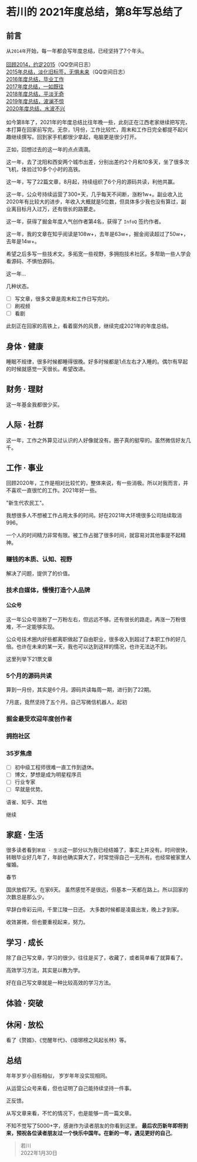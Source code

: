 # 若川的 2021年度总结，第8年写总结了

## 前言


从`2014年`开始，每一年都会写年度总结，已经坚持了7个年头。<br />
<br />[回顾2014，约定2015](http://user.qzone.qq.com/1019963719/blog/1422275707)（QQ空间日志）<br />[2015年总结，淡化旧标签，无惧未来](http://user.qzone.qq.com/1019963719/blog/1451822274)（QQ空间日志）<br />[2016年度总结，毕业工作](https://mp.weixin.qq.com/s?__biz=MzA5MjQwMzQyNw==&mid=2650747244&idx=1&sn=a4cea36b8f9fc2caae4df7a63f302829&chksm=886632e0bf11bbf6cce245c3b6cc6a8544b9f78cf1ba12448a14fe8739dda6e871391759c0a4&scene=178&cur_album_id=1668518390266724360#rd)<br />[2017年度总结，一如既往](https://mp.weixin.qq.com/s?__biz=MzA5MjQwMzQyNw==&mid=2650747311&idx=1&sn=3fb8aa2c7338185a7e4cc85dd5913f75&chksm=88663223bf11bb3507424135dafd4a93bf0812c96b01d4ab3e608568f62d99ac065aa24fe70a&scene=178&cur_album_id=1668518390266724360#rd)<br />[2018年度总结，平淡无奇](https://mp.weixin.qq.com/s?__biz=MzA5MjQwMzQyNw==&mid=2650747386&idx=1&sn=f219582bb2460790c85857e80d036bc8&chksm=88663276bf11bb60fc5244de4456defae50d740ebd7f885b8525e790657a4190c74e255efdba&scene=178&cur_album_id=1668518390266724360#rd)<br />[2019年度总结，波澜不惊](https://mp.weixin.qq.com/s?__biz=MzA5MjQwMzQyNw==&mid=2650744661&idx=1&sn=44de0fed0597c97eac3e19ecc3ab20c5&chksm=886624d9bf11adcfed52ca4b43d7f83500d3f30697f08c1b3a8ed63e3ce22325848b624bb502&scene=178&cur_album_id=1668518390266724360#rd)<br />[2020年度总结，水波不兴](https://mp.weixin.qq.com/s/QmLPNJgFcJXCSwo0aq4-Xg)<br />
<br />如今第8年了，2021年的年度总结比往年晚一些，此刻正在江西老家继续把写完，本打算在回家前写完。无奈，1月份，工作比较忙，周末和工作日完全都提不起兴趣继续撰写。回到家手机都很少拿起，电脑更是很少打开。

正如，回想过去的这一年的点点滴滴。

这一年，去了沈阳和西安两个城市出差，分别出差约2个月和10多天，坐了很多次飞机，体验过10多个小时的高铁。

这一年，写了22篇文章，8月起，持续组织了6个月的源码共读，利他共赢。

这一年，公众号持续运营了300+天，几乎每天不间断，涨粉1w+。副业收入比2020年有比较大的进步，年收入大概就是5位数，但具体多少我也没有算过，副业离目标月入过万，还有很长的路要走。

这一年，获得了掘金年度人气创作者第4名，获得了 `InfoQ` 签约作者。

这一年，我的文章在知乎阅读是108w+，去年是63w+，掘金阅读超过了50w+，去年是14w+。

希望之后多写一些技术文。多拓宽一些视野，多拥抱技术社区。多帮助一些人学会看源码、不惧怕源码。

这一年...


几种状态。

- [ ] 写文章，很多文章是周末和工作日写完的。
- [ ] 刷视频
- [ ] 看剧

此刻正在回家的高铁上，看着窗外的风景，继续完成2021年的年度总结。

## 身体 · 健康

睡眠不规律，很多时候都睡得很晚。好多时候都是1点左右才入睡的。偶尔有早起的时候就感觉一天很长。希望改进。

## 财务 · 理财

这一年基金我都很少买。

## 人际 · 社群

这一年，工作之外算见过认识的人好像就没有。圈子真的挺窄的。虽然微信好友几千。

## 工作 · 事业

回顾2020年，工作是相对比较忙的，整体来说，有一些消极。所以对我而言，并不喜欢一直很忙的工作。2021年好一些。

"新生代农民工"。

我想很多人不想被工作占用太多的时间。好在2021年大环境很多公司陆续取消996。

一个人的时间精力非常有限。被工作占据了很多时间，就容易对其他事提不起精神。


### 赚钱的本质、认知、视野

解决了问题，提供了的价值。

### 技术自媒体，慢慢打造个人品牌

#### 公众号

这一年公众号涨粉了一万粉左右，但远远不够。还有很长的路走。再涨一万粉很难，不一定能够实现。

公众号技术圈内好些都离职做起了自由职业，很多收入到超过了本职工作的好几倍。也许在未来的某一天，我也可以达到这样的情况，也许无法达不到。

这里列举下21票文章
### 5个月的源码共读

算到一月份，其实是6个月。源码共读每周一期，进行到了22期。

7月底，竟然坚持了五个月。自己写微信机器人，起初

### 掘金最受欢迎年度创作者


### 拥抱社区


### 35岁焦虑

- [ ] 初中级工程师很难一直工作到退休。
- [ ] 博文，梦想是成为明星程序员
- [ ] 行业专家
- [ ] 早就是优势。

语雀、知乎、其他

继续

## 家庭 · 生活

很多读者看到`家庭 · 生活`这一部分以为我已经结婚了，事实上并没有。时间很快，转眼毕业好几年了，年龄也确实算大了，时常觉得自己一无所有。也经常被家里人催婚。

春节

国庆放假7天。在家6天。
虽然感觉不是很远，但基本一天都在路上。所以回家的次数总是那么少。

<!-- 高铁3小时左右，汽车。 -->
早辞白帝彩云间，千里江陵一日还。
大多数时候都是凌晨出发，晚上才到家。

收效甚微，但也要重视起来，努力。

## 学习 · 成长

除了自己写文章，学习的很少。往往是买了，收藏了，或者简单看了就算看了。

高效学习方法，其实是以教为学。

好在自己写文章就是一种比较高效的学习方法。

## 体验 · 突破

## 休闲 · 放松

看了《赘婿》、《觉醒年代》、《琅琊榜之风起长林》等。

## 总结


年年岁岁小目标相似，
岁岁年年没实现相同。

从运营公众号来看，但也证明了自己能持续坚持一件事。

正反馈。

从写文章来看，不忙的情况下，也是能够一周一篇文章。

不知不觉写了5000+字，感谢作为读者朋友的你看到这里。
**最后农历新年即将到来，预祝各位读者朋友过一个快乐中国年。在新的一年，遇见更好的自己**。

>若川<br />
>2022年1月30日
